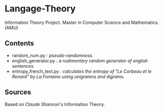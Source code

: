 # Langage-Theory
Information Theory Project. Master in Computer Science and Mathematics. (AMU)

## Contents
* random_num.py *: pseudo-randomness.*
* english_generator.py *: a rudimentary random generator of english sentences.*
* entropy_french_text.py *: calculates the entropy of "Le Corbeau et le Renard" by La Fontaine using unigramns and digrams.*

## Sources
Based on *Claude Shannon*'s Information Theory.
